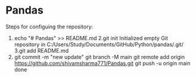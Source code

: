 # Pandas
Steps for configuing the repository:
1. echo "# Pandas" >> README.md
2.git init
Initialized empty Git repository in C:/Users/Study/Documents/GitHub/Python/pandas/.git/
3.git add README.md
4. git commit -m "new update"
git branch -M main
git remote add origin https://github.com/shivamsharma771/Pandas.git
git push -u origin main
done
